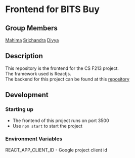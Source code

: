 # Frontend for BITS Buy

## Group Members
[Mahima](https://github.com/mahimahi18)
[Srichandra](https://github.com/srichandra707)
[Divya](https://github.com/1-Daisy-8)

## Description


This repository is the frontend for the CS F213 project.  
The framework used is Reactjs.  
The backend for this project can be found at this [repository](https://github.com/akamikado/bits_buy_backend)

## Development  

### Starting up  
- The frontend of this project runs on port 3500
- Use `npm start` to start the project

### Environment Variables  
REACT_APP_CLIENT_ID - Google project client id  
